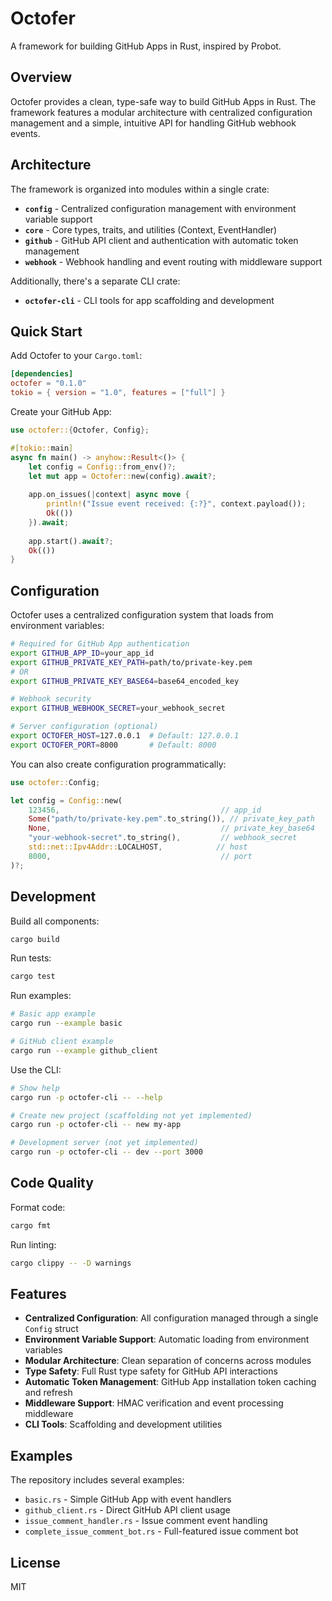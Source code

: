 # Octofer

A framework for building GitHub Apps in Rust, inspired by Probot.

## Overview

Octofer provides a clean, type-safe way to build GitHub Apps in Rust. The framework features a modular architecture with centralized configuration management and a simple, intuitive API for handling GitHub webhook events.

## Architecture

The framework is organized into modules within a single crate:

- **`config`** - Centralized configuration management with environment variable support
- **`core`** - Core types, traits, and utilities (Context, EventHandler)
- **`github`** - GitHub API client and authentication with automatic token management
- **`webhook`** - Webhook handling and event routing with middleware support

Additionally, there's a separate CLI crate:

- **`octofer-cli`** - CLI tools for app scaffolding and development

## Quick Start

Add Octofer to your `Cargo.toml`:

```toml
[dependencies]
octofer = "0.1.0"
tokio = { version = "1.0", features = ["full"] }
```

Create your GitHub App:

```rust
use octofer::{Octofer, Config};

#[tokio::main]
async fn main() -> anyhow::Result<()> {
    let config = Config::from_env()?;
    let mut app = Octofer::new(config).await?;
    
    app.on_issues(|context| async move {
        println!("Issue event received: {:?}", context.payload());
        Ok(())
    }).await;
    
    app.start().await?;
    Ok(())
}
```

## Configuration

Octofer uses a centralized configuration system that loads from environment variables:

```bash
# Required for GitHub App authentication
export GITHUB_APP_ID=your_app_id
export GITHUB_PRIVATE_KEY_PATH=path/to/private-key.pem
# OR
export GITHUB_PRIVATE_KEY_BASE64=base64_encoded_key

# Webhook security
export GITHUB_WEBHOOK_SECRET=your_webhook_secret

# Server configuration (optional)
export OCTOFER_HOST=127.0.0.1  # Default: 127.0.0.1
export OCTOFER_PORT=8000       # Default: 8000
```

You can also create configuration programmatically:

```rust
use octofer::Config;

let config = Config::new(
    123456,                                    // app_id
    Some("path/to/private-key.pem".to_string()), // private_key_path
    None,                                      // private_key_base64
    "your-webhook-secret".to_string(),         // webhook_secret
    std::net::Ipv4Addr::LOCALHOST,            // host
    8000,                                      // port
)?;
```

## Development

Build all components:

```bash
cargo build
```

Run tests:

```bash
cargo test
```

Run examples:

```bash
# Basic app example
cargo run --example basic

# GitHub client example
cargo run --example github_client
```

Use the CLI:

```bash
# Show help
cargo run -p octofer-cli -- --help

# Create new project (scaffolding not yet implemented)
cargo run -p octofer-cli -- new my-app

# Development server (not yet implemented)
cargo run -p octofer-cli -- dev --port 3000
```

## Code Quality

Format code:

```bash
cargo fmt
```

Run linting:

```bash
cargo clippy -- -D warnings
```

## Features

- **Centralized Configuration**: All configuration managed through a single `Config` struct
- **Environment Variable Support**: Automatic loading from environment variables
- **Modular Architecture**: Clean separation of concerns across modules
- **Type Safety**: Full Rust type safety for GitHub API interactions
- **Automatic Token Management**: GitHub App installation token caching and refresh
- **Middleware Support**: HMAC verification and event processing middleware
- **CLI Tools**: Scaffolding and development utilities

## Examples

The repository includes several examples:

- `basic.rs` - Simple GitHub App with event handlers
- `github_client.rs` - Direct GitHub API client usage
- `issue_comment_handler.rs` - Issue comment event handling
- `complete_issue_comment_bot.rs` - Full-featured issue comment bot

## License

MIT